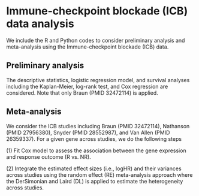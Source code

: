 # Immune-checkpoint blockade (ICB) data analysis

We include the R and Python codes to consider preliminary analysis and meta-analysis using the Immune-checkpoint blockade (ICB) data. 

## Preliminary analysis

The descriptive statistics, logistic regression model, and survival analyses including the  Kaplan-Meier, log-rank test, and Cox regression are considered. Note that only Braun (PMID 32472114) is applied. 

## Meta-analysis

We consider the ICB studies including Braun (PMID 32472114), Nathanson (PMID 27956380), Snyder (PMID 28552987), and Van Allen (PMID 26359337). For a given gene across studies, we do the following steps 

(1) Fit Cox model to assess the association between the gene expression and response outcome (R vs. NR).

(2) Integrate the estimated effect sizes (i.e., logHR) and their variances across studies using the random effect (RE) meta-analysis approach where the DerSimonian and Laird (DL) is applied to estimate the heterogeneity across studies. 
